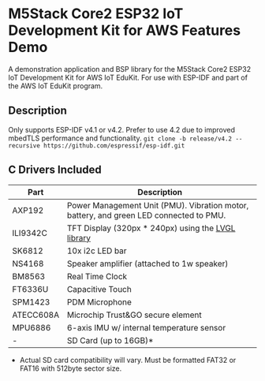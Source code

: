 M5Stack Core2 ESP32 IoT Development Kit for AWS Features Demo
===

A demonstration application and BSP library for the M5Stack Core2 ESP32 IoT Development Kit for AWS IoT EduKit. For use with ESP-IDF and part of the AWS IoT EduKit program.

## Description

Only supports ESP-IDF v4.1 or v4.2. Prefer to use 4.2 due to improved mbedTLS performance and functionality.
`git clone -b release/v4.2 --recursive https://github.com/espressif/esp-idf.git`


## C Drivers Included
| Part | Description |
| --- | ----------- |
| AXP192 | Power Management Unit (PMU). Vibration motor, battery, and green LED connected to PMU. |
| ILI9342C | TFT Display (320px * 240px) using the [LVGL library](https://docs.lvgl.io/) |
| SK6812 | 10x i2c LED bar |
| NS4168 | Speaker amplifier (attached to 1w speaker) |
| BM8563 | Real Time Clock |
| FT6336U | Capacitive Touch |
| SPM1423 | PDM Microphone |
| ATECC608A | Microchip Trust&GO secure element |
| MPU6886 | 6-axis IMU w/ internal temperature sensor |
| - | SD Card (up to 16GB)* |

* Actual SD card compatibility will vary. Must be formatted FAT32 or FAT16 with 512byte sector size.